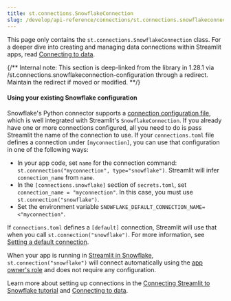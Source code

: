 ```yaml
---
title: st.connections.SnowflakeConnection
slug: /develop/api-reference/connections/st.connections.snowflakeconnection
---
```


<Tip>

This page only contains the `st.connections.SnowflakeConnection` class. For a deeper dive into creating and managing data connections within Streamlit apps, read [Connecting to data](/develop/concepts/connections/connecting-to-data).

</Tip>

<Autofunction function="streamlit.connections.SnowflakeConnection" />

{/**
Internal note: This section is deep-linked from the library in 1.28.1 via /st.connections.snowflakeconnection-configuration through a redirect.
Maintain the redirect if moved or modified.
**/}

#### Using your existing Snowflake configuration

Snowflake's Python connector supports a [connection configuration file](https://docs.snowflake.com/en/developer-guide/python-connector/python-connector-connect#connecting-using-the-connections-toml-file), which is well integrated with Streamlit's `SnowflakeConnection`. If you already have one or more connections configured, all you need to do is pass Streamlit the name of the connection to use. If your `connections.toml` file defines a connection under `[myconnection]`, you can use that configuration in one of the following ways:

- In your app code, set `name` for the connection command: `st.connnection("myconnection", type="snowflake")`. Streamlit will infer `connection_name` from `name`.
- In the `[connections.snowflake]` section of `secrets.toml`, set `connection_name = "myconnection"`. In this case, you must use `st.connection("snowflake")`.
- Set the environment variable `SNOWFLAKE_DEFAULT_CONNECTION_NAME=<"myconnection"`.

If `connections.toml` defines a `[default]` connection, Streamlit will use that when you call `st.connection("snowflake")`. For more information, see [Setting a default connection](https://docs.snowflake.com/en/developer-guide/python-connector/python-connector-connect#setting-a-default-connection).

When your app is running in [Streamlit in Snowflake](https://docs.snowflake.com/en/developer-guide/streamlit/about-streamlit), `st.connection("snowflake")` will connect automatically using the [app owner's role](https://docs.snowflake.com/en/developer-guide/streamlit/owners-rights) and does not require any configuration.

Learn more about setting up connections in the [Connecting Streamlit to Snowflake tutorial](/develop/tutorials/databases/snowflake) and [Connecting to data](/develop/concepts/connections/connecting-to-data).

<Autofunction function="streamlit.connections.SnowflakeConnection.cursor" />

<Autofunction function="streamlit.connections.SnowflakeConnection.query" />

<Autofunction function="streamlit.connections.SnowflakeConnection.raw_connection" />

<Autofunction function="streamlit.connections.SnowflakeConnection.reset" />

<Autofunction function="streamlit.connections.SnowflakeConnection.session" />

<Autofunction function="streamlit.connections.SnowflakeConnection.write_pandas" />
